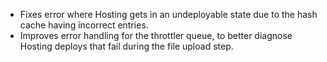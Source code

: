 - Fixes error where Hosting gets in an undeployable state due to the hash cache having incorrect entries.
- Improves error handling for the throttler queue, to better diagnose Hosting deploys that fail during the file upload step.
